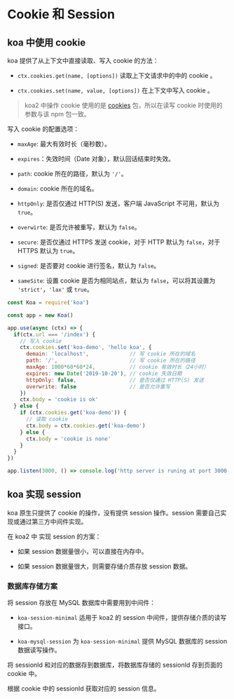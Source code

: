 # Cookie 和 Session

## koa 中使用 cookie

koa 提供了从上下文中直接读取、写入 cookie 的方法：

+ `ctx.cookies.get(name, [options])` 读取上下文请求中的中的 cookie 。

+ `ctx.cookies.set(name, value, [options])` 在上下文中写入 cookie 。

> koa2 中操作 cookie 使用的是 [cookies](https://github.com/pillarjs/cookies) 包，所以在读写 cookie 时使用的参数与该 npm 包一致。

写入 cookie 的配置选项：

+ `maxAge`: 最大有效时长（毫秒数）。

+ `expires`：失效时间（Date 对象），默认回话结束时失效。

+ `path`: cookie 所在的路径，默认为 `'/'`。

+ `domain`: cookie 所在的域名。

+ `httpOnly`: 是否仅通过 HTTP(S) 发送，客户端 JavaScript 不可用，默认为 `true`。

+ `overwirte`: 是否允许被重写，默认为 `false`。

+ `secure`: 是否仅通过 HTTPS 发送 cookie，对于 HTTP 默认为 `false`，对于 HTTPS 默认为 `true`。

+ `signed`: 是否要对 cookie 进行签名，默认为 `false`。

+ `sameSite`: 设置 cookie 是否为相同站点，默认为 `false`，可以将其设置为 `'strict'`，`'lax'` 或 `true`。

```js
const Koa = require('koa')

const app = new Koa()

app.use(async (ctx) => {
  if(ctx.url === '/index') {
    // 写入 cookie
    ctx.cookies.set('koa-demo', 'hello koa', {
      demain: 'localhost',             // 写 cookie 所在的域名
      path: '/',                       // 写 cookie 所在的路径
      maxAge: 1000*60*60*24,           // cookie 有效时长（24小时）
      expires: new Date('2019-10-20'), // cookie 失效日期
      httpOnly: false,                 // 是否仅通过 HTTP(S) 发送
      overwrite: false                 // 是否允许重写
    })
    ctx.body = 'cookie is ok'
  } else {
    if (ctx.cookies.get('koa-demo')) {
      // 读取 cookie
      ctx.body = ctx.cookies.get('koa-demo')
    } else {
      ctx.body = 'cookie is none'
    }
  }
})

app.listen(3000, () => console.log('http server is runing at port 3000'))
```

## koa 实现 session

koa 原生只提供了 cookie 的操作，没有提供 session 操作。session 需要自己实现或通过第三方中间件实现。

在 koa2 中 实现 session 的方案：

+ 如果 session 数据量很小，可以直接在内存中。

+ 如果 session 数据量很大，则需要存储介质存放 session 数据。

### 数据库存储方案

将 session 存放在 MySQL 数据库中需要用到中间件：

+ `koa-session-minimal` 适用于 koa2 的 session 中间件，提供存储介质的读写接口。

+ `koa-mysql-session` 为 `koa-session-minimal` 提供 MySQL 数据库的 session 数据读写操作。

将 sessionId 和对应的数据存到数据库，将数据库存储的 sessionId 存到页面的 cookie 中。

根据 cookie 中的 sessionId 获取对应的 session 信息。
